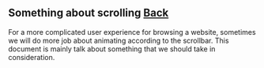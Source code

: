 ## Something about scrolling [Back](./../qa.md)

For a more complicated user experience for browsing a website, sometimes we will do more job about animating according to the scrollbar. This document is mainly talk about something that we should take in consideration.



